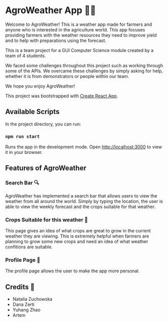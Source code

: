 # AgroWeather App :farmer:

Welcome to AgroWeather! This is a weather app made for farmers and anyone who is interested in the agriculture world. This app focuses providing farmers with the weather resources they need to improve yield and to help with preparations using the forecast.

This is a team project for a GUI Computer Science module created by a team of 4 students.

We faced some challenges throughout this project such as working through some of the APIs. We overcame these challenges by simply asking for help, whether it is from demonstrators or people within our team.

We hope you enjoy AgroWeather!

This project was bootstrapped with [Create React App](https://github.com/facebook/create-react-app).

## Available Scripts

In the project directory, you can run:

### `npm run start`
Runs the app in the development mode.
Open [http://localhost:3000](http://localhost:3000) to view it in your browser.

## Features of AgroWeather
### Search Bar :mag:
AgroWeather has implemented a search bar that allows users to view the weather from all around the world. Simply by typing the location, the user is able to view the weekly forecast and the crops suitable for that weather.

### Crops Suitable for this weather :leafy_green:
This page gives an idea of what crops are great to grow in the current weather they are viewing. This is extremely helpful when farmers are planning to grow some new crops and need an idea of what weather confitions are suitable.

### Profile Page :adult:
The profile page allows the user to make the app more personal. 


## Credits :test_tube:
* Natalia Zuchowska
* Dana Zerti
* Yuhang Zhao
* Artem 
